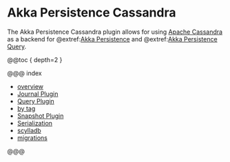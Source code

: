 # Akka Persistence Cassandra

The Akka Persistence Cassandra plugin allows for using [Apache Cassandra](https://cassandra.apache.org) as a backend for @extref:[Akka Persistence](akka:persistence.html) and @extref:[Akka Persistence Query](akka:persistence-query.html).

@@toc { depth=2 }

@@@ index

* [overview](overview.md)
* [Journal Plugin](journal.md)
* [Query Plugin](read-journal.md)
* [by tag](events-by-tag.md)
* [Snapshot Plugin](snapshots.md)
* [Serialization](serialization.md)
* [scylladb](scylladb.md)
* [migrations](migrations.md)

@@@
